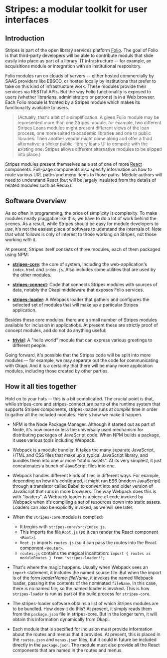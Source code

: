 Stripes: a modular toolkit for user interfaces
==============================================

Introduction
------------

Stripes is part of the open library services platform
[Folio](http://www.folio.org/). The goal of Folio is that third-party
developers will be able to contribute moduls that slide easily into
place as part of a library' IT infrastructure -- for example, an
acquisitions module or integration with an institutional respository.

Folio modules run on clouds of servers -- either hosted commercially
by SAAS providers like EBSCO, or hosted locally by institutions that
prefer to take on this kind of infrastructure work. These modules
provide their services via RESTful APIs. But the way Folio
functionality is exposed to users (whether librarians, administrators
or patrons) is in a Web browser. Each Folio module is fronted by a
Stripes module which makes its functionality available to users.

> (Actually, that's a bit of a simplification. A given Folio module
> may be represented more than one Stripes module. for example, two
> different Stripes Loans modules might present different views of the
> loan process, one more suited to academic libraries and one to
> public libraries. Then anotber vendor might come along and offer a
> third alternative: a slicker public-library loans UI to compete with
> the existing one. Stripes allows different alternative modules to be
> slipped into place.)

Stripes modules present themselves as a set of one of more
[React](https://facebook.github.io/react/) components. Full-page
components also specify information on how to route various URL paths
and menu items to those paths. Module authors will need to understand
React (but will be largely insulated from the details of related
modules such as Redux).


Software Overview
-----------------

As so often in programming, the price of simplicity is complexity. To
make modules neatly pluggable like this, we have to do a lot of work
behind the scenes. As a result, while Stripes should be easy for
module developers to _use_, it's not the easiest piece of software to
uderstand the internals of. Note that what follows is only of interest
to those working _on_ Stripes, not those working _with_ it.

At present, Stripes itself consists of three modules, each of them
packaged using NPM:

* [**stripes-core**](https://github.com/sling-incubator/stripes-experiments/tree/master/stripes-core):
  the core of system, including the web-application's
  `index.html` and `index.js`. Also includes some utilities that are
  used by the other modules.

* [**stripes-connect**](https://github.com/sling-incubator/stripes-experiments/tree/master/stripes-connect):
  Code that connects Stripes modules with sources of data, notably the
  Okapi middleware that exposes Folio services.

* [**stripes-loader**](https://github.com/sling-incubator/stripes-loader):
  A Webpack loader that gathers and configures the selected set of
  modules that will make up a particular Stripes application.

Besides these core modules, there are a small number of Stripes
modules available for inclusion in applicatiobs. At present these are
strictly proof of concept modules, and do not do anything useful:

* [**trivial**](https://github.com/sling-incubator/stripes-experiments/tree/master/trivial):
  A "hello world" module that can express various greetings to
  different people.

Going forward, it's possible that the Stripes code will be split into
more modules -- for example, we may separate out the code for
communicating with Okapi. And it is a certainty that there will be
many more application modules, including those created by other
parties.


How it all ties together
------------------------

Hold on to your hats -- this is a bit complicated. The crucial point
is that, while stripes-core and stripes-connect are parts of the
runtime system that supports Stripes components, stripes-loader runs
at _compile_ time in order to gather all the included modules. Here's
how we make it happen.

* NPM is the Node Package Manager. Although it started out as part of
  Node, it's now more or less the universally used mechanism for
  distributing packages of JavaScript code. When NPM builds a package,
  it uses various tools including Webpack.

* Webpack is a module bundler. It takes the many separate JavaScript,
  HTML and CSS files that make up a typical JavaScript library, and
  bundles them into one or more "static assets". At its very simplest,
  it just concatenates a bunch of JavaScript files into one.

* Webpack handles different kinds of files in different ways. For
  example, depending on how it's configured, it might run ES6 (modern
  JavaScript) through a translator called Babel to convert into and
  older version of JavaScript that runs in more browsers. The way
  Webpack does this is with "loaders". A Webpack loader is a piece of
  code invoked by Webpack when it's compiling a set of resources down
  into static assets. Loaders can also be explicitly invoked, as we
  will see later.

* When the `stripes-core` module is compiled:

    * It begins with `stripes-core/src/index.js`.
    * This imports the file `Root.js` (so it can render the React
      component `<Root>`).
    * `Root.js` imports `routes.js` (so it can pass the routes into the
      React component `<Router>`.
    * `routes.js` contains the magical incantation:
      `import { routes as moduleRoutes } from 'stripes-loader!';`

* That's where the magic happens. Usually when Webpack sees an
  `import` statement, it includes the named source file. But when the
  import is of the form _loaderName_`!`_fileName_, it invokes the
  named Webpack loader, passing it the contents of the nominated
  `fileName`. In this case, there is no named file, so the named
  loader is invoked. This is how `stripes-loader` is run as part of
  the build process for `stripes-core`.

* The stripes-loader software obtains a list of which Stripes modules
  are to be bundled. How does it do this? At present, it simply reads
  them from the `package.json` file in stripes-core. But in the longer
  term, it will obtain this information dynamically from Okapi.

* Each module that is specified for inclusion must provide information
  about the routes and menus that it provides. At present, this is
  placed in the `routes.json` and `menus.json` files, but it could in
  future be included directly in the `package.json`. The module must
  also provide all the React components that are named in the routes
  and menus.


